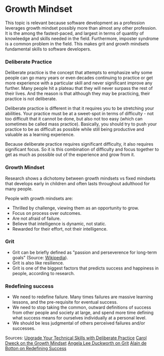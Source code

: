 # Growth Mindset

This topic is relevant because software development as a profession leverages growth mindset possibly more than almost any other profession. It is the among the fastest-paced, and largest in terms of quantity of knowleedge and skills needed in the field. Furthermore, imposter syndrome is a common problem in the field. This makes grit and growth mindsets fundamental skills to software developers.

### Deliberate Practice

Deliberate practice is the concept that attempts to emphasize why some people can go many years or even decades continuing to practice or get more experience with a particular skill and never significant improve any further. Many people hit a plateau that they will never surpass the rest of their lives. And the reason is that although they may be practicing, their practice is not deliberate.

Deliberate practice is different in that it requires you to be stretching your abilities. Your practice must be at a sweet-spot in terms of difficulty - not too difficult that it cannot be done, but also not too easy (which can sometimes be called mass practice). Basically, you should try to push your practice to be as difficult as possible while still being productive and valuable as a learning experience.

Because deliberate practice requires significant difficulty, it also requires significant focus. So it is this combination of difficulty and focus together to get as much as possible out of the experience and grow from it.

### Growth Mindset

Research shows a dichotomy between growth mindsets vs fixed mindsets that develops early in children and often lasts throughout adulthood for many people.

People with growth mindsets are:
- Thrilled by challenge, viewing them as an opportunity to grow.
- Focus on process over outcomes.
- Are not afraid of failure.
- Believe that intelligence is dynamic, not static.
- Rewarded for their effort, not their intelligence.

### Grit

- Grit can be briefly defined as "passion and perseverence for long-term goals" (Source: [Wikipedia](https://en.wikipedia.org/wiki/Angela_Duckworth)).
- Grit is also like resilience.
- Grit is one of the biggest factors that predicts success and happiness in people, according to research.

### Redefining success

- We need to redefine failure. Many times failures are massive learning lessons, and the pre-requisite for eventual success.
- We need to stop taking the common, outward definitions of success from other people and society at large, and spend more time defining what success means for ourselves individually at a personal level.
- We should be less judgmental of others perceived failures and/or successes.

Sources:
[Upgrade Your Technical Skills with Deliberate Practice](https://web.archive.org/web/20160616225417/http://www.happybearsoftware.com/upgrade-your-technical-skills-with-deliberate-practice)
[Carol Dweck on the Growth Mindset](https://www.ted.com/talks/carol_dweck_the_power_of_believing_that_you_can_improve?language=en)
[Angela Lee Duckworth on Grit](https://www.ted.com/talks/angela_lee_duckworth_grit_the_power_of_passion_and_perseverance)
[Alain de Botton on Redefining Success](https://www.ted.com/talks/alain_de_botton_a_kinder_gentler_philosophy_of_success)
